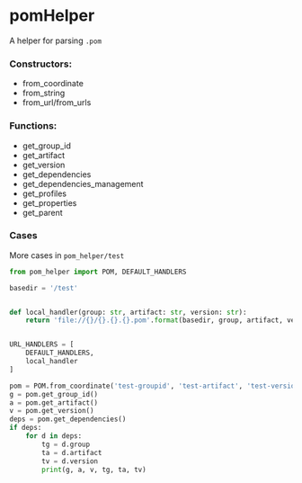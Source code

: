 # pomHelper

A helper for parsing `.pom`

### Constructors:

* from_coordinate
* from_string
* from_url/from_urls

### Functions:

* get_group_id
* get_artifact
* get_version
* get_dependencies
* get_dependencies_management
* get_profiles
* get_properties
* get_parent

### Cases

More cases in `pom_helper/test`

```python
from pom_helper import POM, DEFAULT_HANDLERS

basedir = '/test'


def local_handler(group: str, artifact: str, version: str):
    return 'file://{}/{}.{}.{}.pom'.format(basedir, group, artifact, version)


URL_HANDLERS = [
    DEFAULT_HANDLERS,
    local_handler
]

pom = POM.from_coordinate('test-groupid', 'test-artifact', 'test-version', url_handlers=URL_HANDLERS)
g = pom.get_group_id()
a = pom.get_artifact()
v = pom.get_version()
deps = pom.get_dependencies()
if deps:
    for d in deps:
        tg = d.group
        ta = d.artifact
        tv = d.version
        print(g, a, v, tg, ta, tv)
```